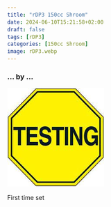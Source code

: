 ```yaml
---
title: "rDP3 150cc Shroom"
date: 2024-06-10T15:21:58+02:00
draft: false
tags: [rDP3]
categories: [150cc Shroom]
image: rDP3.webp
---
```

### ... by ...
![Nothing there](testing.jpg)

First time set